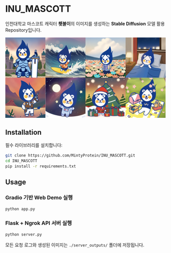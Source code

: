 # INU_MASCOTT

인천대학교 마스코트 캐릭터 **횃불이**의 이미지를 생성하는 **Stable Diffusion** 모델 활용 Repository입니다.


![example_images](./examples/inu_mascott.png)  

## Installation
필수 라이브러리를 설치합니다:
```bash
git clone https://github.com/MintyProtein/INU_MASCOTT.git
cd INU_MASCOTT
pip install -r requirements.txt
```
## Usage
### Gradio 기반 Web Demo 실행
```bash
python app.py
```
### Flask + Ngrok API 서버 실행
```bash
python server.py
```
모든 요청 로그와 생성된 이미지는 `./server_outputs/` 폴더에 저장됩니다.
